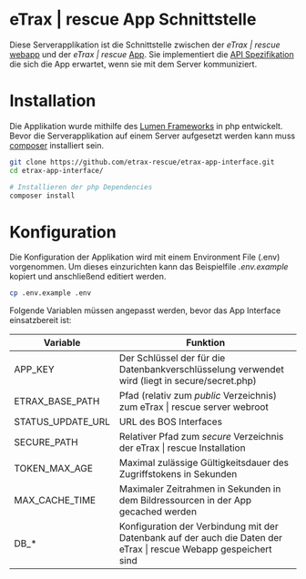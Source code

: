 # eTrax | rescue App Schnittstelle

Diese Serverapplikation ist die Schnittstelle zwischen der _eTrax | rescue_ [webapp](https://github.com/etrax-rescue/webapp) und der _eTrax | rescue_ [App](https://github.com/etrax-rescue/etrax-rescue-app). Sie implementiert die [API Spezifikation](https://github.com/etrax-rescue/etrax-rescue-app/blob/main/openapi.yaml) die sich die App erwartet, wenn sie mit dem Server kommuniziert. 

# Installation

Die Applikation wurde mithilfe des [Lumen Frameworks](https://lumen.laravel.com/) in php entwickelt. Bevor die Serverapplikation auf einem Server aufgesetzt werden kann muss [composer](https://getcomposer.org/) installiert sein.

```bash
git clone https://github.com/etrax-rescue/etrax-app-interface.git
cd etrax-app-interface/

# Installieren der php Dependencies
composer install
```

# Konfiguration

Die Konfiguration der Applikation wird mit einem Environment File (.env) vorgenommen. Um dieses einzurichten kann das Beispielfile _.env.example_ kopiert und anschließend editiert werden.

```bash
cp .env.example .env
```

Folgende Variablen müssen angepasst werden, bevor das App Interface einsatzbereit ist:

| Variable | Funktion |
| ------   | -------  |
| APP_KEY  | Der Schlüssel der für die Datenbankverschlüsselung verwendet wird (liegt in secure/secret.php) |
| ETRAX_BASE_PATH | Pfad (relativ zum _public_ Verzeichnis) zum eTrax \| rescue server webroot |
| STATUS_UPDATE_URL | URL des BOS Interfaces |
| SECURE_PATH | Relativer Pfad zum _secure_ Verzeichnis der eTrax \| rescue Installation |
| TOKEN_MAX_AGE | Maximal zulässige Gültigkeitsdauer des Zugriffstokens in Sekunden |
| MAX_CACHE_TIME | Maximaler Zeitrahmen in Sekunden in dem Bildressourcen in der App gecached werden |
| DB_* | Konfiguration der Verbindung mit der Datenbank auf der auch die Daten der eTrax \| rescue Webapp gespeichert sind |
